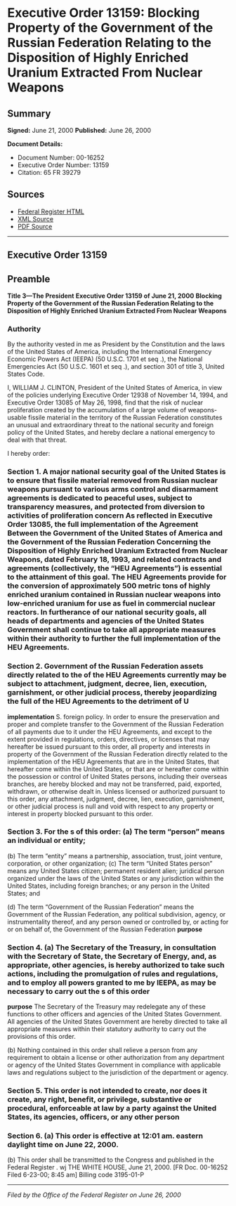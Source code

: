 # Executive Order 13159: Blocking Property of the Government of the Russian Federation Relating to the Disposition of Highly Enriched Uranium Extracted From Nuclear Weapons

## Summary

**Signed:** June 21, 2000
**Published:** June 26, 2000

**Document Details:**
- Document Number: 00-16252
- Executive Order Number: 13159
- Citation: 65 FR 39279

## Sources
- [Federal Register HTML](https://www.federalregister.gov/documents/2000/06/26/00-16252/blocking-property-of-the-government-of-the-russian-federation-relating-to-the-disposition-of-highly)
- [XML Source](https://www.federalregister.gov/documents/full_text/xml/2000/06/26/00-16252.xml)
- [PDF Source](https://www.govinfo.gov/content/pkg/FR-2000-06-26/pdf/00-16252.pdf)

---

## Executive Order 13159

## Preamble

**Title 3—The President**
**Executive Order 13159 of June 21, 2000**
**Blocking Property of the Government of the Russian Federation Relating to the Disposition of Highly Enriched Uranium Extracted From Nuclear Weapons**

### Authority

By the authority vested in me as President by the Constitution and the laws of the United States of America, including the International Emergency Economic Powers Act (IEEPA) (50 U.S.C. 1701 
et seq
.), the National Emergencies Act (50 U.S.C. 1601 
et seq
.), and section 301 of title 3, United States Code.

I, WILLIAM J. CLINTON, President of the United States of America, in view of the policies underlying Executive Order 12938 of November 14, 1994, and Executive Order 13085 of May 26, 1998, find that the risk of nuclear proliferation created by the accumulation of a large volume of weapons-usable fissile material in the territory of the Russian Federation constitutes an unusual and extraordinary threat to the national security and foreign policy of the United States, and hereby declare a national emergency to deal with that threat.

I hereby order:
### Section 1. A major national security goal of the United States is to ensure that fissile material removed from Russian nuclear weapons pursuant to various arms control and disarmament agreements is dedicated to peaceful uses, subject to transparency measures, and protected from diversion to activities of proliferation concern As reflected in Executive Order 13085, the full implementation of the Agreement Between the Government of the United States of America and the Government of the Russian Federation Concerning the Disposition of Highly Enriched Uranium Extracted from Nuclear Weapons, dated February 18, 1993, and related contracts and agreements (collectively, the “HEU Agreements”) is essential to the attainment of this goal. The HEU Agreements provide for the conversion of approximately 500 metric tons of highly enriched uranium contained in Russian nuclear weapons into low-enriched uranium for use as fuel in commercial nuclear reactors. In furtherance of our national security goals, all heads of departments and agencies of the United States Government shall continue to take all appropriate measures within their authority to further the full implementation of the HEU Agreements.

### Section 2. Government of the Russian Federation assets directly related to the  of the HEU Agreements currently may be subject to attachment, judgment, decree, lien, execution, garnishment, or other judicial process, thereby jeopardizing the full  of the HEU Agreements to the detriment of U

**implementation**
S. foreign policy. In order to ensure the preservation and proper and complete transfer to the Government of the Russian Federation of all payments due to it under the HEU Agreements, and except to the extent provided in regulations, orders, directives, or licenses that may hereafter be issued pursuant to this order, all property and interests in property of the Government of the Russian Federation directly related to the implementation of the HEU Agreements that are in the United States, that hereafter come within the United States, or that are or hereafter come within the possession or control of United States persons, including their overseas branches, are hereby blocked and may not be transferred, paid, exported, withdrawn, or otherwise dealt in. Unless licensed or authorized pursuant to this order, any attachment, judgment, decree, lien, execution, 
garnishment, or other judicial process is null and void with respect to any property or interest in property blocked pursuant to this order.

### Section 3. For the s of this order: (a) The term “person” means an individual or entity;

(b) The term “entity” means a partnership, association, trust, joint venture, corporation, or other organization;
(c) The term “United States person” means any United States citizen; permanent resident alien; juridical person organized under the laws of the United States or any jurisdiction within the United States, including foreign branches; or any person in the United States; and

(d) The term “Government of the Russian Federation” means the Government of the Russian Federation, any political subdivision, agency, or instrumentality thereof, and any person owned or controlled by, or acting for or on behalf of, the Government of the Russian Federation
**purpose**

### Section 4. (a) The Secretary of the Treasury, in consultation with the Secretary of State, the Secretary of Energy, and, as appropriate, other agencies, is hereby authorized to take such actions, including the promulgation of rules and regulations, and to employ all powers granted to me by IEEPA, as may be necessary to carry out the s of this order

**purpose**
 The Secretary of the Treasury may redelegate any of these functions to other officers and agencies of the United States Government. All agencies of the United States Government are hereby directed to take all appropriate measures within their statutory authority to carry out the provisions of this order.

(b) Nothing contained in this order shall relieve a person from any requirement to obtain a license or other authorization from any department or agency of the United States Government in compliance with applicable laws and regulations subject to the jurisdiction of the department or agency.
### Section 5. This order is not intended to create, nor does it create, any right, benefit, or privilege, substantive or procedural, enforceable at law by a party against the United States, its agencies, officers, or any other person

### Section 6. (a) This order is effective at 12:01 am. eastern daylight time on June 22, 2000.

(b) This order shall be transmitted to the Congress and published in the 
Federal Register
.
wj
THE WHITE HOUSE,
June 21, 2000.
[FR Doc. 00-16252
Filed 6-23-00; 8:45 am]
Billing code 3195-01-P

---

*Filed by the Office of the Federal Register on June 26, 2000*
